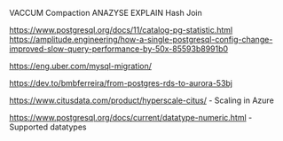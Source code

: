 VACCUM
Compaction
ANAZYSE
EXPLAIN
Hash Join

https://www.postgresql.org/docs/11/catalog-pg-statistic.html
https://amplitude.engineering/how-a-single-postgresql-config-change-improved-slow-query-performance-by-50x-85593b8991b0



https://eng.uber.com/mysql-migration/


https://dev.to/bmbferreira/from-postgres-rds-to-aurora-53bj


https://www.citusdata.com/product/hyperscale-citus/ - Scaling in Azure


https://www.postgresql.org/docs/current/datatype-numeric.html - Supported datatypes